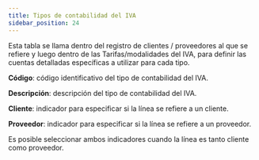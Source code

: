 ```yaml
---
title: Tipos de contabilidad del IVA
sidebar_position: 24
---
```

Esta tabla se llama dentro del registro de clientes / proveedores al que se refiere y luego dentro de las Tarifas/modalidades del IVA, para definir las cuentas detalladas específicas a utilizar para cada tipo.

**Código**: código identificativo del tipo de contabilidad del IVA.

**Descripción**: descripción del tipo de contabilidad del IVA.

**Cliente**: indicador para especificar si la línea se refiere a un cliente.

**Proveedor**: indicador para especificar si la línea se refiere a un proveedor.  

Es posible seleccionar ambos indicadores cuando la línea es tanto cliente como proveedor.